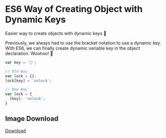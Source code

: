 # ES6 Way of Creating Object with Dynamic Keys

Easier way to create objects with dynamic keys 💪

Previously, we always had to use the bracket notation to use a dynamic key. With ES6, we can finally create dynamic variable key in the object declaration. Woohoo! 🤩


```javascript
var key = '🔑';

// Old Way
var lock = {};
lock[key] = 'unlock';

// New Way
var lock = {
  [key]: 'unlock';
}
```

## Image Download

[Download](https://github.com/samanthaming/code-tidbits/blob/master/images/7-create-object-with-dynamic-keys.png)
